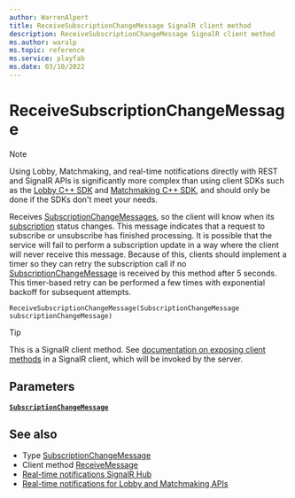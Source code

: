 ```yaml
---
author: WarrenAlpert
title: ReceiveSubscriptionChangeMessage SignalR client method
description: ReceiveSubscriptionChangeMessage SignalR client method
ms.author: waralp
ms.topic: reference
ms.service: playfab
ms.date: 03/10/2022
---
```


# ReceiveSubscriptionChangeMessage

> [!NOTE]
> Using Lobby, Matchmaking, and real-time notifications directly with REST and
> SignalR APIs is significantly more complex than using client SDKs such as the
> [Lobby C++
> SDK](../../multiplayer/lobby/playfabmultiplayerreference-cpp/pflobby/pflobby_members.md)
> and [Matchmaking C++
> SDK](../../multiplayer/lobby/playfabmultiplayerreference-cpp/pfmatchmaking/pfmatchmaking_members.md),
> and should only be done if the SDKs don't meet your needs.

Receives [SubscriptionChangeMessages](../types/subscription-change-message.md),
so the client will know when its [subscription](../subscribing-to-resources.md)
status changes. This message indicates that a request to subscribe or
unsubscribe has finished processing. It is possible that the service will fail
to perform a subscription update in a way where the client will never receive
this message. Because of this, clients should implement a timer so they can
retry the subscription call if no
[SubscriptionChangeMessage](../types/subscription-change-message.md) is received
by this method after 5 seconds. This timer-based retry can be performed a few
times with exponential backoff for subsequent attempts.

```text
ReceiveSubscriptionChangeMessage(SubscriptionChangeMessage subscriptionChangeMessage)
```

> [!TIP]
> This is a SignalR client method. See [documentation on exposing client
> methods](/aspnet/core/signalr/dotnet-client#call-client-methods-from-hub)
> in a SignalR client, which will be invoked by the server.

## Parameters

[**`SubscriptionChangeMessage`**](../types/subscription-change-message.md)

## See also

- Type [SubscriptionChangeMessage](../types/subscription-change-message.md)
- Client method [ReceiveMessage](receive-message.md)
- [Real-time notifications SignalR Hub](../signalr-hub.md)
- [Real-time notifications for Lobby and Matchmaking APIs](../overview.md)

